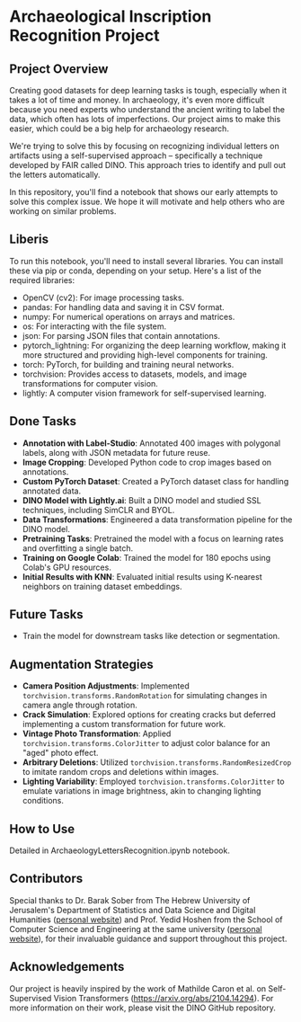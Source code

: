 # Archaeological Inscription Recognition Project

## Project Overview

Creating good datasets for deep learning tasks is tough, especially when it takes a lot of time and money. In archaeology, it's even more difficult because you need experts who understand the ancient writing to label the data, which often has lots of imperfections. Our project aims to make this easier, which could be a big help for archaeology research.

We're trying to solve this by focusing on recognizing individual letters on artifacts using a self-supervised approach – specifically a technique developed by FAIR called DINO. This approach tries to identify and pull out the letters automatically.

In this repository, you'll find a notebook that shows our early attempts to solve this complex issue. We hope it will motivate and help others who are working on similar problems.

## Liberis
To run this notebook, you'll need to install several libraries. You can install these via pip or conda, depending on your setup. Here's a list of the required libraries:
- OpenCV (cv2): For image processing tasks.
- pandas: For handling data and saving it in CSV format.
- numpy: For numerical operations on arrays and matrices.
- os: For interacting with the file system.
- json: For parsing JSON files that contain annotations.
- pytorch_lightning: For organizing the deep learning workflow, making it more structured and providing high-level components for training.
- torch: PyTorch, for building and training neural networks.
- torchvision: Provides access to datasets, models, and image transformations for computer vision.
- lightly: A computer vision framework for self-supervised learning.

## Done Tasks
- **Annotation with Label-Studio**: Annotated 400 images with polygonal labels, along with JSON metadata for future reuse.
- **Image Cropping**: Developed Python code to crop images based on annotations.
- **Custom PyTorch Dataset**: Created a PyTorch dataset class for handling annotated data.
- **DINO Model with Lightly.ai**: Built a DINO model and studied SSL techniques, including SimCLR and BYOL.
- **Data Transformations**: Engineered a data transformation pipeline for the DINO model.
- **Pretraining Tasks**: Pretrained the model with a focus on learning rates and overfitting a single batch.
- **Training on Google Colab**: Trained the model for 180 epochs using Colab's GPU resources.
- **Initial Results with KNN**: Evaluated initial results using K-nearest neighbors on training dataset embeddings.

## Future Tasks
- Train the model for downstream tasks like detection or segmentation.

## Augmentation Strategies
- **Camera Position Adjustments**: Implemented `torchvision.transforms.RandomRotation` for simulating changes in camera angle through rotation.
- **Crack Simulation**: Explored options for creating cracks but deferred implementing a custom transformation for future work.
- **Vintage Photo Transformation**: Applied `torchvision.transforms.ColorJitter` to adjust color balance for an "aged" photo effect.
- **Arbitrary Deletions**: Utilized `torchvision.transforms.RandomResizedCrop` to imitate random crops and deletions within images.
- **Lighting Variability**: Employed `torchvision.transforms.ColorJitter` to emulate variations in image brightness, akin to changing lighting conditions.
## How to Use
Detailed in ArchaeologyLettersRecognition.ipynb notebook.

## Contributors
Special thanks to Dr. Barak Sober from The Hebrew University of Jerusalem's Department of Statistics and Data Science and Digital Humanities ([personal website](https://barakino.wixsite.com/academics)) and Prof. Yedid Hoshen from the School of Computer Science and Engineering at the same university ([personal website](https://www.cs.huji.ac.il/~yedid/)), for their invaluable guidance and support throughout this project.

## Acknowledgements
Our project is heavily inspired by the work of Mathilde Caron et al. on Self-Supervised Vision Transformers (https://arxiv.org/abs/2104.14294).
For more information on their work, please visit the DINO GitHub repository.
